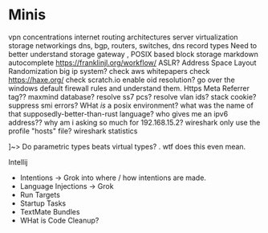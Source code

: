 # Minis



vpn concentrations
internet routing architectures
server virtualization
storage
networkings
    dns, bgp, routers, switches, 
dns record types
Need to better understand storage gateway , POSIX based block storage
markdown autocomplete 
https://franklinjl.org/workflow/
ASLR? Address Space Layout Randomization
big ip system?
check aws whitepapers
check https://haxe.org/
check scratch.io
enable oid resolution?
go over the windows default firewall rules and understand them.
Https Meta Referrer tag??
maxmind database?
resolve ss7 pcs?
resolve vlan ids?
stack cookie?
suppress smi errors?
WHat *is* a posix environment?
what was the name of that supposedly-better-than-rust language?
who gives me an ipv6 address??
why am i asking so much for 192.168.15.2?
wireshark only use the profile "hosts" file?
wireshark statistics

]~> Do parametric types beats virtual types? 
    . wtf does this even mean. 

Intellij
* Intentions -> Grok into where / how intentions are made.
* Language Injections -> Grok
* Run Targets
* Startup Tasks
* TextMate Bundles
* WHat is Code Cleanup?